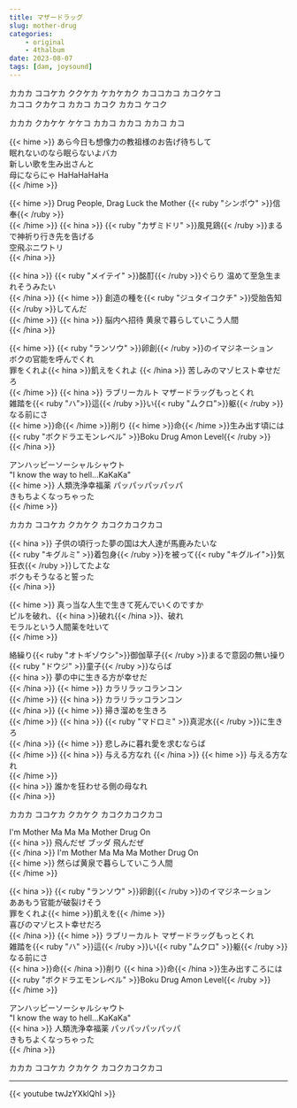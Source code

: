 ```yaml
---
title: マザードラッグ
slug: mother-drug
categories:
    - original
    - 4thalbum
date: 2023-08-07
tags: [dam, joysound]
---
```


カカカ ココケカ ククケカ ケカケカク カココカコ カコクケコ  
カココ クカケコ カカコ カコク カカコ ケコク  

カカカ クカケケ ケケコ カカコ カカコ カカコ カコ  

{{< hime >}}
あら今日も想像力の教祖様のお告げ待ちして  
眠れないのなら眠らないよバカ  
新しい歌を生み出さんと  
母にならにゃ HaHaHaHaHa  
{{< /hime >}}

{{< hime >}}
Drug People, Drag Luck the Mother {{< ruby "シンポウ" >}}信奉{{< /ruby >}}  
{{< /hime >}}
{{< hina >}}
{{< ruby "カザミドリ" >}}風見鶏{{< /ruby >}}まるで神祈り行き先を告げる  
空飛ぶニワトリ  
{{< /hina >}}

{{< hina >}}
{{< ruby "メイテイ" >}}酩酊{{< /ruby >}}ぐらり 温めて至急生まれそうみたい  
{{< /hina >}}
{{< hime >}}
創造の種を{{< ruby "ジュタイコクチ" >}}受胎告知{{< /ruby >}}してんだ  
{{< /hime >}}
{{< hina >}}
脳内へ招待 黄泉で暮らしていこう人間  
{{< /hina >}}

{{< hime >}}
{{< ruby "ランソウ" >}}卵創{{< /ruby >}}のイマジネーション  
ボクの官能を呼んでくれ  
罪をくれよ{{< hina >}}飢えをくれよ  {{< /hina >}}
苦しみのマゾヒスト幸せだろ  
{{< /hime >}}
{{< hina >}}
ラブリーカルト マザードラッグもっとくれ  
雑踏を{{< ruby "ハ">}}這{{< /ruby >}}い{{< ruby "ムクロ">}}躯{{< /ruby >}}なる前にさ  
{{< hime >}}命{{< /hime >}}削り {{< hime >}}命{{< /hime >}}生み出す頃には  
{{< ruby "ボクドラエモンレベル" >}}Boku Drug Amon Level{{< /ruby >}}  
{{< /hina >}}

アンハッピーソーシャルシャウト  
"I know the way to hell...KaKaKa"  
{{< hime >}}
人類洗浄幸福薬 パッパッパッパッパ  
きもちよくなっちゃった  
{{< /hime >}}

カカカ ココケカ クカケク カコクカコクカコ  

{{< hina >}}
子供の頃行った夢の国は大人達が馬鹿みたいな  
{{< ruby "キグルミ" >}}着包身{{< /ruby >}}を被って{{< ruby "キグルイ">}}気狂衣{{< /ruby >}}してたよな  
ボクもそうなると誓った  
{{< /hina >}}

{{< hime >}}
真っ当な人生で生きて死んでいくのですか  
ピルを破れ、{{< hina >}}破れ{{< /hina >}}、破れ  
モラルという人間薬を吐いて  
{{< /hime >}}

絡繰り{{< ruby "オトギゾウシ">}}御伽草子{{< /ruby >}}まるで意図の無い操り{{< ruby "ドウジ" >}}童子{{< /ruby >}}ならば  
{{< hina >}}
夢の中に生きる方が幸せだ  
{{< /hina >}}
{{< hime >}}
カラリラッコランコン  
{{< /hime >}}
{{< hina >}}
カラリラッコランコン  
{{< /hina >}}
{{< hime >}}
掃き溜めを生きろ  
{{< /hime >}}
{{< hina >}}
{{< ruby "マドロミ" >}}真泥水{{< /ruby >}}に生きろ  
{{< /hina >}}
{{< hime >}}
悲しみに暮れ愛を求むならば  
{{< /hime >}}
{{< hina >}}
与える方なれ 
{{< /hina >}}
{{< hime >}}
与える方なれ  
{{< /hime >}}  
{{< hina >}}
誰かを狂わせる側の母なれ  
{{< /hina >}}

カカカ ココケカ クカケク カコクカコクカコ  

I'm Mother Ma Ma Ma Mother Drug On  
{{< hina >}}
飛んだぜ ブッダ 飛んだぜ  
{{< /hina >}}
I'm Mother Ma Ma Ma Mother Drug On  
{{< hime >}}
然らば黄泉で暮らしていこう人間  
{{< /hime >}}

{{< hina >}}
{{< ruby "ランソウ" >}}卵創{{< /ruby >}}のイマジネーション  
ああもう官能が破裂けそう  
罪をくれよ{{< hime >}}飢えを{{< /hime >}}  
喜びのマゾヒスト幸せだろ  
{{< /hina >}}
{{< hime >}}
ラブリーカルト マザードラッグもっとくれ  
雑踏を{{< ruby "ハ" >}}這{{< /ruby >}}い{{< ruby "ムクロ" >}}躯{{< /ruby >}}なる前にさ  
{{< hina >}}命{{< /hina >}}削り {{< hina >}}命{{< /hina >}}生み出すころには  
{{< ruby "ボクドラエモンレベル" >}}Boku Drug Amon Level{{< /ruby >}}  
{{< /hime >}}

アンハッピーソーシャルシャウト  
"I know the way to hell...KaKaKa"  
{{< hina >}}
人類洗浄幸福薬 パッパッパッパッパ  
きもちよくなっちゃった  
{{< /hina >}}

カカカ ココケカ クカケク カコクカコクカコ  

---

{{< youtube twJzYXklQhI >}}
